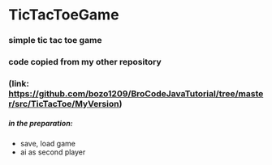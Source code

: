 # TicTacToeGame

### simple tic tac toe game

### code copied from my other repository 
### (link: https://github.com/bozo1209/BroCodeJavaTutorial/tree/master/src/TicTacToe/MyVersion)

##### in the preparation:
- save, load game
- ai as second player
